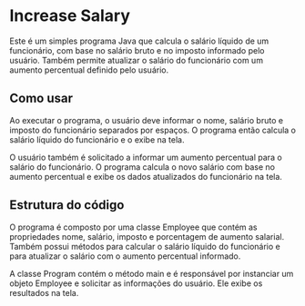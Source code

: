 # Increase Salary
Este é um simples programa Java que calcula o salário líquido de um funcionário, com base no salário bruto e no imposto informado pelo usuário. Também permite atualizar o salário do funcionário com um aumento percentual definido pelo usuário.

## Como usar
Ao executar o programa, o usuário deve informar o nome, salário bruto e imposto do funcionário separados por espaços. O programa então calcula o salário líquido do funcionário e o exibe na tela.

O usuário também é solicitado a informar um aumento percentual para o salário do funcionário. O programa calcula o novo salário com base no aumento percentual e exibe os dados atualizados do funcionário na tela.

## Estrutura do código
O programa é composto por uma classe Employee que contém as propriedades nome, salário, imposto e porcentagem de aumento salarial. Também possui métodos para calcular o salário líquido do funcionário e para atualizar o salário com o aumento percentual informado.

A classe Program contém o método main e é responsável por instanciar um objeto Employee e solicitar as informações do usuário. Ele exibe os resultados na tela.
